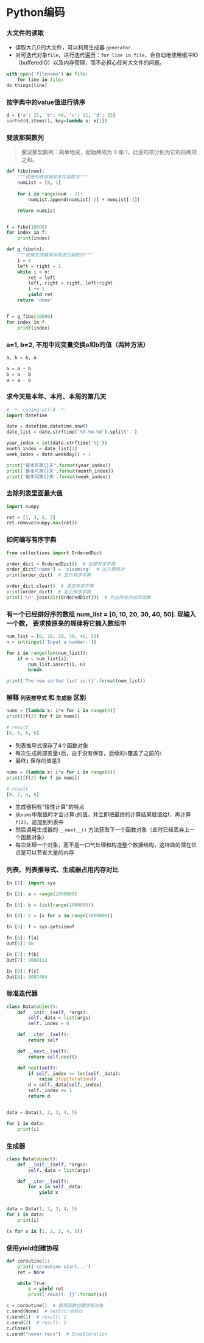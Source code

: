 # Python编码

### 大文件的读取

- 读取大几G的大文件，可以利用生成器 `generator`
- 对可迭代对象`file`，进行迭代遍历：`for line in file`，会自动地使用缓冲IO（bufferedIO）以及内存管理，而不必担心任何大文件的问题。
```python
with open('filename') as file:
	for line in file:
do_things(line)
```

### 按字典中的value值进行排序

```python
d = {'a': 22, 'b': 44, 'c': 11, 'd': 33}
sorted(d.items(), key=lambda x: x[1])
```


### 斐波那契数列

> 斐波那契数列：简单地说，起始两项为 0 和 1，此后的项分别为它的前两项之和。

```python
def fibo(num):
	"""使用列表存储斐波拉契数字"""
    numList = [0, 1]
    
    for i in range(num - 2):
        numList.append(numList[-2] + numList[-1])

    return numList


f = fibo(10000)
for index in f:
    print(index)
```

```python
def g_fibo(n):
    """使用生成器保存斐波拉契数列"""
    i = 0
    left = right = 1
    while i < n:
        ret = left
        left, right = right, left+right
        i += 1
        yield ret
    return 'done'


f = g_fibo(10000)
for index in f:
    print(index)
```

### a=1, b=2, 不用中间变量交换a和b的值（两种方法）
```python
a, b = b, a
```

```python
a = a + b
b = a - b
a = a - b
```


### 求今天是本年、本月、本周的第几天
```python
# -*- coding:utf-8 -*-
import datetime

date = datetime.datetime.now()
date_list = date.strftime('%Y-%m-%d').split('-')

year_index = int(date.strftime('%j'))
month_index = date_list[2]
week_index = date.weekday() + 1

print("是本年第{}天".format(year_index))
print('是本月第{}天'.format(month_index))
print('是本周第{}天'.format(week_index))
```

### 去除列表里面最大值

```python
import numpy

ret = [1, 3, 5, 7]
ret.remove(numpy.max(ret))
```


### 如何编写有序字典

```python
from collections import OrderedDict

order_dict = OrderedDict()  # 创建有序字典
order_dict['name'] = 'xiaoming'  # 加入键值对
print(order_dict)  # 显示有序字典

order_dict.clear()  # 清空有序字典
print(order_dict)  # 显示有序字典
print('\n'.join(dir(OrderedDict)))  # 列出所有的成员函数
```

### 有一个已经排好序的数组 num_list = [0, 10, 20, 30, 40, 50]. 现输入一个数， 要求按原来的规律将它插入数组中

```python
num_list = [0, 10, 20, 30, 40, 50]
n = int(input('Input a number:'))

for i in range(len(num_list)):
    if n < num_list[i]:
        num_list.insert(i, n)
        break

print('The new sorted list is:{}'.format(num_list))
```

### 解释 `列表推导式` 和 `生成器` 区别

```python
nums = [lambda x: i*x for i in range(4)]
print([f(2) for f in nums])

# result
[6, 6, 6, 6]
```

- 列表推导式保存了4个函数对象
- 每次生成局部变量`i`后，由于没有保存，后续的`i`覆盖了之前的`i`
- 最终`i` 保存的值是3

```python
nums = (lambda x: i*x for i in range(4))
print([f(2) for f in nums])

# result
[0, 2, 4, 6]
```

- 生成器拥有"惰性计算"的特点
- 从`nums`中取值时才会计算`i`的值，并立即把最终的计算结果赋值给f，再计算`f(2)`，追加到列表中
- 然后调用生成器的 `__next__()` 方法获取下一个函数对象（此时已经丢弃上一个函数对象）
- 每次处理一个对象，而不是一口气处理和构造整个数据结构，这样做的潜在优点是可以节省大量的内存

### 列表、列表推导式、生成器占用内存对比

```python
In [1]: import sys

In [2]: a = range(1000000)

In [3]: b = list(range(1000000))

In [4]: c = [x for x in range(1000000)]

In [5]: f = sys.getsizeof

In [6]: f(a)
Out[6]: 48

In [7]: f(b)
Out[7]: 9000112

In [8]: f(c)
Out[8]: 8697464
```


### 标准迭代器

```python
class Data(object):
    def __init__(self, *args):
        self._data = list(args)
        self._index = 0

    def __iter__(self):
        return self

    def __next__(self):
        return self.next()

    def next(self):
        if self._index >= len(self._data):
            raise StopIteration()
        d = self._data[self._index]
        self._index += 1
        return d


data = Data(1, 2, 3, 4, 5)

for i in data:
    print(i)
```


### 生成器

```python
class Data(object):
    def __init__(self, *args):
        self._data = list(args)

    def __iter__(self):
        for x in self._data:
            yield x


data = Data(1, 2, 3, 4, 5)
for i in data:
    print(i)
```

```python
(x for x in [1, 2, 3, 4, 5])
```


### 使用yield创建协程

```python
def coroutine():
    print('coroutine start...')
    ret = None

    while True:
        s = yield ret
        print('reuslt: {}'.format(s))

c = coroutine()  # 使用函数创建协程对象
c.send(None)  # next(c)也可以
c.send(1)  # result: 1
c.send(2)  # result: 2
c.close()
c.send("never recv")  # StopIteration
```

